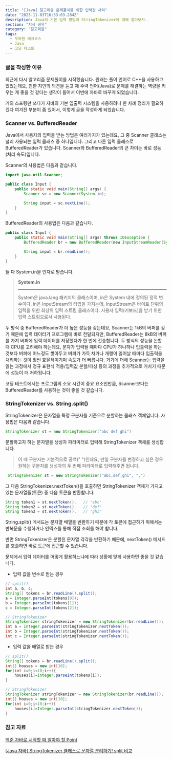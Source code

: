 ```yaml
---
title: "[Java] 알고리즘 문제풀이를 위한 입력값 처리"
date: "2023-11-03T16:33:03.284Z"
description: Java의 기본 입력 방법과 StringTokenizer에 대해 알아보자.
section: "지식 공유" 
category: "알고리즘"
tags:
  - 우아한 테크코스
  - Java
  - 코딩 테스트
---
```


### 글을 작성한 이유
최근에 다시 알고리즘 문제풀이를 시작했습니다.
원래는 풀이 언어로 C++을 사용하고 있었는데요, 친한 지인의 의견을 듣고 제 주력 언어(Java)로 문제를 해결하는 역량을 키우는 게 좋을 것 같다는 생각이 들어서 이번에 자바로 바꾸게 되었습니다.

거의 스프링만 쓰다가 자바의 기본 입출력 시스템을 사용하려니 한 차례 정리가 필요하겠다 여겨진 부분이 좀 있어서, 이렇게 글을 작성하게 되었습니다.

### Scanner vs. BufferedReader
Java에서 사용자의 입력을 받는 방법은 여러가지가 있는데요, 그 중 Scanner 클래스는 널리 사용되는 입력 클래스 중 하나입니다.
그리고 다른 입력 클래스로 BufferedReader가 있습니다.
Scanner와 BufferedReader의 큰 차이는 바로 성능(처리 속도)입니다.

Scanner의 사용법은 다음과 같습니다.
```java
import java.util.Scanner;

public class Input {
    public static void main(String[] args) {
        Scanner sc = new Scanner(System.in);

        String input = sc.nextLine();
    }
}
```
BufferedReader의 사용법은 다음과 같습니다.
```java
public class Input {
    public static void main(String[] args) throws IOException {
        BufferedReader br = new BufferedReader(new InputStreamReader(System.in));

        String input = br.readLine();
    }
}
```
둘 다 System.in을 인자로 받습니다.

> **System.in**
>
> ---
> System은 java.lang 패키지의 클래스이며, in은 System 내에 정의된 정적 변수이다.
> in은 InputStream의 타입을 가지는데, InputStream은 바이트 단위의 입력을 위한 최상위 입력 스트림 클래스이다.
> 사용자 입력(키보드)을 받기 위한 입력 스트림으로서 사용된다.

두 방식 중 BufferedReader가 더 높은 성능을 갖는데요, Scanner는 1kB의 버퍼를 갖기 때문에 입력 데이터가 프로그램에 바로 전달되지만, BufferedReader는 8kB의 버퍼를 가져 버퍼에 입력 데이터를 저장했다가 한 번에 전송합니다.
두 방식의 성능을 논할 때 CPU를 고려해야 하는데요, 문자가 입력될 때마다 CPU가 하나하나 입출력을 하는 것보다 버퍼에 어느정도 쌓아두고 버퍼가 가득 차거나 개행이 일어날 때마다 입출력을 처리하는 것이 훨씬 효율적이기며 속도가 더 빠릅니다.
거기에 더해 Scanner는 입력을 읽는 과정에서 정규 표현식 적용/입력값 분할/파싱 등의 과정을 추가적으로 거치기 때문에 성능이 더 저하됩니다.

코딩 테스트에서는 프로그램의 소요 시간이 중요 요소인만큼, Scanner보다는 BufferedReader를 사용하는 것이 좋을 것 같습니다.
### StringTokenizer vs. String.split()
StringTokenizer은 문자열을 특정 구분자를 기준으로 분할하는 클래스 객체입니다.
사용법은 다음과 같습니다.
```java
StringTokenizer st = new StringTokenizer("abc def ghi")
```
분할하고자 하는 문자열을 생성자 파라미터로 입력해 StringTokenizer 객체를 생성합니다.

> 이 때 구분자는 기본적으로 공백(" ")인데요, 만일 구분자를 변경하고 싶은 경우 원하는 구분자를 생성자의 두 번째 파라미터로 입력해주면 됩니다.
```java
 StringTokenizer st = new StringTokenizer("abc,def,ghi", ",")
 ```

그 다음 StringTokenizer.nextToken()을 호출하면 StringTokenizer 객체가 가지고 있는 문자열들(토큰) 중 다음 토큰을 반환합니다.
```java
String token1 = st.nextToken().   // "abc"
String token2 = st.nextToken().   // "def"
String token3 = st.nextToken().   // "ghi" 
```

String.split() 메서드는 문자열 배열을 반환하기 때문에 각 토큰에 접근하기 위해서는 반복문을 수행하거나 인덱스를 통해 직접 조회를 해야 합니다.

반면 StringTokenizer은 분할된 문자열 각각을 반환하기 때문에, nextToken() 메서드를 호출하면 바로 토큰에 접근할 수 있습니다.

문제에서 입력 데이터를 어떻게 활용하느냐에 따라 상황에 맞게 사용하면 좋을 것 같습니다.
- 입력 값을 변수로 받는 경우
```java
// split()
int a, b, c;
String[] tokens = br.readLine().split();
a = Integer.parseInt(tokens[0]);
b = Integer.parseInt(tokens[1]);
c = Integer.parseInt(tokens[2]);
```
```java
// StringTokenizer
StringTokenizer stringTokenizer = new StringTokenizer(br.readLine());  
int a = Integer.parseInt(stringTokenizer.nextToken());  
int b = Integer.parseInt(stringTokenizer.nextToken());  
int c = Integer.parseInt(stringTokenizer.nextToken());
```

-  입력 값을 배열로 받는 경우
```java
// split()
String[] tokens = br.readLine().split();
int[] houses = new int[10];
for(int i=0;i<10;i++){  
    houses[i]=Integer.parseInt(tokens[i]);
}

// StringTokenizer
StringTokenizer stringTokenizer = new StringTokenizer(br.readLine());  
int[] houses = new int[10];
for(int i=0;i<10;i++){  
    houses[i]=Integer.parseInt(stringTokenizer.nextToken());  
}

```

### 참고 자료
[백준 자바로 시작할 때 알아야 할 Point](https://zzinise.tistory.com/62)

[[Java 자바] StringTokenizer 클래스로 문자열 분리하기! split 비교](https://jhnyang.tistory.com/entry/JAVA-StringTokenizer-%ED%81%B4%EB%9E%98%EC%8A%A4%EB%A1%9C-%EB%AC%B8%EC%9E%90%EC%97%B4-%EB%B6%84%EB%A6%AC%ED%95%98%EA%B8%B0-split-%EB%B9%84%EA%B5%90)